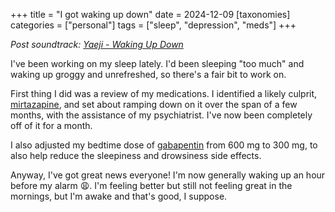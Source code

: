 +++
title = "I got waking up down"
date = 2024-12-09
[taxonomies]
categories = ["personal"]
tags = ["sleep", "depression", "meds"]
+++

*Post soundtrack: [Yaeji - Waking Up Down](https://www.youtube.com/watch?v=pNNf4I1dc_U)*

I've been working on my sleep lately. I'd been sleeping "too much" and waking up groggy and unrefreshed, so there's a fair bit to work on.

First thing I did was a review of my medications. I identified a likely culprit, [mirtazapine](https://en.wikipedia.org/wiki/Mirtazapine), and set about ramping down on it over the span of a few months, with the assistance of my psychiatrist. I've now been completely off of it for a month.

I also adjusted my bedtime dose of [gabapentin](https://en.wikipedia.org/wiki/Gabapentin) from 600 mg to 300 mg, to also help reduce the sleepiness and drowsiness side effects.

Anyway, I've got great news everyone! I'm now generally waking up an hour before my alarm 😩. I'm feeling better but still not feeling great in the mornings, but I'm awake and that's good, I suppose.